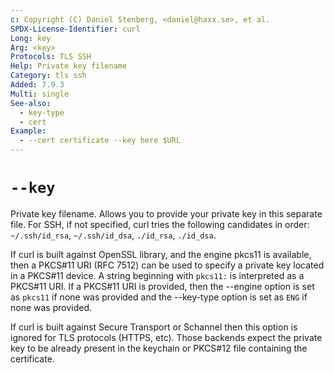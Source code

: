 ```yaml
---
c: Copyright (C) Daniel Stenberg, <daniel@haxx.se>, et al.
SPDX-License-Identifier: curl
Long: key
Arg: <key>
Protocols: TLS SSH
Help: Private key filename
Category: tls ssh
Added: 7.9.3
Multi: single
See-also:
  - key-type
  - cert
Example:
  - --cert certificate --key here $URL
---
```


# `--key`

Private key filename. Allows you to provide your private key in this separate
file. For SSH, if not specified, curl tries the following candidates in order:
`~/.ssh/id_rsa`, `~/.ssh/id_dsa`, `./id_rsa`, `./id_dsa`.

If curl is built against OpenSSL library, and the engine pkcs11 is available,
then a PKCS#11 URI (RFC 7512) can be used to specify a private key located in
a PKCS#11 device. A string beginning with `pkcs11:` is interpreted as a
PKCS#11 URI. If a PKCS#11 URI is provided, then the --engine option is set as
`pkcs11` if none was provided and the --key-type option is set as `ENG` if
none was provided.

If curl is built against Secure Transport or Schannel then this option is
ignored for TLS protocols (HTTPS, etc). Those backends expect the private key
to be already present in the keychain or PKCS#12 file containing the
certificate.
